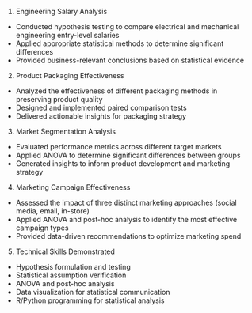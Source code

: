 1. Engineering Salary Analysis
- Conducted hypothesis testing to compare electrical and mechanical engineering entry-level salaries
- Applied appropriate statistical methods to determine significant differences
- Provided business-relevant conclusions based on statistical evidence
  
2. Product Packaging Effectiveness
- Analyzed the effectiveness of different packaging methods in preserving product quality
- Designed and implemented paired comparison tests
- Delivered actionable insights for packaging strategy
  
3. Market Segmentation Analysis
- Evaluated performance metrics across different target markets
- Applied ANOVA to determine significant differences between groups
- Generated insights to inform product development and marketing strategy
  
4. Marketing Campaign Effectiveness
- Assessed the impact of three distinct marketing approaches (social media, email, in-store)
- Applied ANOVA and post-hoc analysis to identify the most effective campaign types
- Provided data-driven recommendations to optimize marketing spend
  
5. Technical Skills Demonstrated
- Hypothesis formulation and testing
- Statistical assumption verification
- ANOVA and post-hoc analysis
- Data visualization for statistical communication
- R/Python programming for statistical analysis
